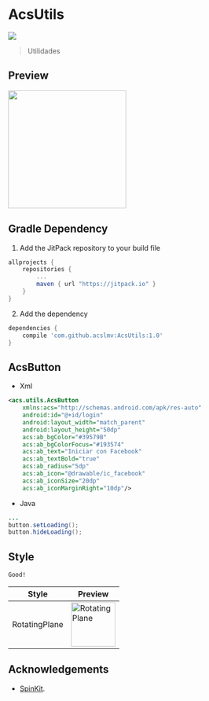 # AcsUtils

[![](https://jitpack.io/v/acslmv/AcsUtils.svg)](https://jitpack.io/#acslmv/AcsUtils)

>Utilidades


## Preview

<img src="https://raw.githubusercontent.com/ybq/AndroidSpinKit/master/art/screen.gif" width="240px" height="240px"/>

## Gradle Dependency

1. Add the JitPack repository to your build file

```gradle
allprojects {
    repositories {
        ...
        maven { url "https://jitpack.io" }
    }
}
```

2. Add the dependency

``` gradle
dependencies {
    compile 'com.github.acslmv:AcsUtils:1.0'
}
```


## AcsButton
- Xml

```xml
<acs.utils.AcsButton
    xmlns:acs="http://schemas.android.com/apk/res-auto"
    android:id="@+id/login"
    android:layout_width="match_parent"
    android:layout_height="50dp"
    acs:ab_bgColor="#39579B"
    acs:ab_bgColorFocus="#193574"
    acs:ab_text="Iniciar con Facebook"
    acs:ab_textBold="true"
    acs:ab_radius="5dp"
    acs:ab_icon="@drawable/ic_facebook"
    acs:ab_iconSize="20dp"
    acs:ab_iconMarginRight="10dp"/>
```
 
- Java

```java
...
button.setLoading();
button.hideLoading();
```

## Style
> 
 ```xml
Good!
 ```

Style | Preview
------------     |   -------------
RotatingPlane    | <img src='https://raw.githubusercontent.com/ybq/AndroidSpinKit/master/art/RotatingPlane.gif' alt='RotatingPlane' width="90px" height="90px"/>







## Acknowledgements
- [SpinKit](https://github.com/tobiasahlin/SpinKit).




